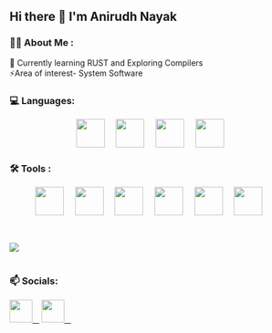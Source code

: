 ## Hi there 👋 I'm Anirudh Nayak
### :man_technologist: About Me :
:seedling: Currently learning RUST and Exploring Compilers<br>
:zap:Area of interest- System Software


### :computer:  Languages:
<p align="center">
     <img src="https://upload.wikimedia.org/wikipedia/commons/1/19/C_Logo.png" height="50px">&nbsp;&nbsp;&nbsp;&nbsp;
     <img src="https://www.svgrepo.com/show/452091/python.svg" height="50px">&nbsp;&nbsp;&nbsp;&nbsp;
     <img src="https://www.svgrepo.com/show/373445/assembly.svg" height="50px">&nbsp;&nbsp;&nbsp;&nbsp;
     <img src="https://upload.wikimedia.org/wikipedia/commons/1/18/ISO_C%2B%2B_Logo.svg" height="50px">&nbsp;&nbsp;&nbsp;
</p>

### :hammer_and_wrench: Tools :
<p align="center">
  <img src="https://www.svgrepo.com/show/374171/vscode.svg" height="50px">&nbsp;&nbsp;&nbsp;&nbsp;
  <img src="https://www.svgrepo.com/show/353949/jupyter.svg" height="50px">&nbsp;&nbsp;&nbsp;&nbsp;
  <img src="https://www.svgrepo.com/show/439171/github.svg" height="50px">&nbsp;&nbsp;&nbsp;&nbsp;
  <img src="https://www.svgrepo.com/show/354237/pycharm.svg" height="50px">&nbsp;&nbsp;&nbsp;&nbsp;
  <img src="https://www.svgrepo.com/show/373830/matlab.svg" height="50px">&nbsp;&nbsp;&nbsp;&nbsp;
  <img src="https://www.svgrepo.com/show/354440/tensorflow.svg" height="50px">&nbsp;&nbsp;&nbsp;&nbsp;
</p>

<br>

![](https://github-readme-streak-stats.herokuapp.com/?user=anirudhnayak27&theme=dark&hide_border=false)<br>
<br>
### :mailbox: Socials:
<a href="mailto:anirudhnayak944@gmail.com"><img src="https://www.svgrepo.com/show/349378/gmail.svg" height="40px">&nbsp;&nbsp;&nbsp;</a>
<a href="https://www.linkedin.com/in/anirudh-nayak-253916243/"><img src="https://www.svgrepo.com/show/452051/linkedin.svg" height="40px">&nbsp;&nbsp;&nbsp;</a>
<!--
![](https://github-readme-stats.vercel.app/api?username=anirudhnayak27&count_private=true&show_icons=true&theme=vision-friendly-dark)


**anirudhnayak27/anirudhnayak27** is a ✨ _special_ ✨ repository because its `README.md` (this file) appears on your GitHub profile.

Here are some ideas to get you started:

- 🔭 I’m currently working on ...
- 🌱 I’m currently learning ...
- 👯 I’m looking to collaborate on ...
- 🤔 I’m looking for help with ...
- 💬 Ask me about ...
- 📫 How to reach me: ...
- 😄 Pronouns: ...
- ⚡ Fun fact: ...
-->
